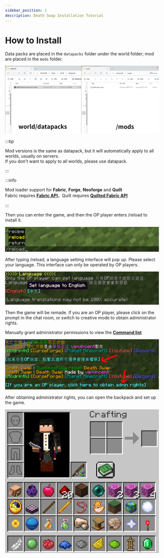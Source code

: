 ```yaml
---
sidebar_position: 1
description: Death Swap Installation Tutorial
---
```


# How to Install

Data packs are placed in the `datapacks` folder under the world folder; mod are placed in the `mods` folder.

![folder](./img/folder.png)

:::tip

Mod versions is the same as datapack, but it will automatically apply to all worlds, usually on servers.  
If you don't want to apply to all worlds, please use datapack.  

:::

:::info

Mod loader support for **Fabric**, **Forge**, **Neoforge** and **Quilt**  
Fabric requires [**Fabric API**](https://modrinth.com/mod/fabric-api)，Quilt requires [**Quilted Fabric API**](https://modrinth.com/mod/qsl)

:::

Then you can enter the game, and then the OP player enters /reload to install it.

![reload](./img/reload.png)


After typing /reload, a language setting interface will pop up. Please select your language. This interface can only be operated by OP players.

![language](./img/language_menu.png)

Then the game will be remade. If you are an OP player, please click on the prompt in the chat room, or switch to creative mode to obtain administrator rights.

Manually grant administrator permissions to view the [**Command list**](./command#tag-add-admin)

![reset](./img/reset.png)

After obtaining administrator rights, you can open the backpack and set up the game.

![setting](./img/setting.png)